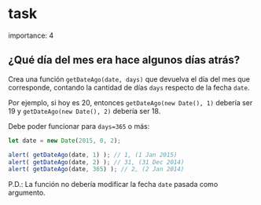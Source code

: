 # task

importance: 4

## ¿Qué día del mes era hace algunos días atrás?

Crea una función `getDateAgo(date, days)` que devuelva el día del mes que corresponde, contando la cantidad de días `days` respecto de la fecha `date`.

Por ejemplo, si hoy es 20, entonces `getDateAgo(new Date(), 1)` debería ser 19 y `getDateAgo(new Date(), 2)` debería ser 18.

Debe poder funcionar para `days=365` o más:

```javascript
let date = new Date(2015, 0, 2);

alert( getDateAgo(date, 1) ); // 1, (1 Jan 2015)
alert( getDateAgo(date, 2) ); // 31, (31 Dec 2014)
alert( getDateAgo(date, 365) ); // 2, (2 Jan 2014)
```

P.D.: La función no debería modificar la fecha `date` pasada como argumento.

